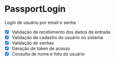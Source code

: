 # PassportLogin
Login de usuário por email e senha

- [x] Validação de recebimento dos dados de entrada
- [x] Validação de cadastro do usuário no sistema
- [x] Validação de senhas
- [x] Geração de token de acesso
- [x] Consulta de nome e foto do usuário